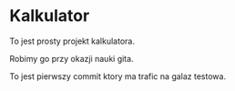 # Kalkulator

To jest prosty projekt kalkulatora.

Robimy go przy okazji nauki gita.

To jest pierwszy commit ktory ma trafic na galaz testowa.